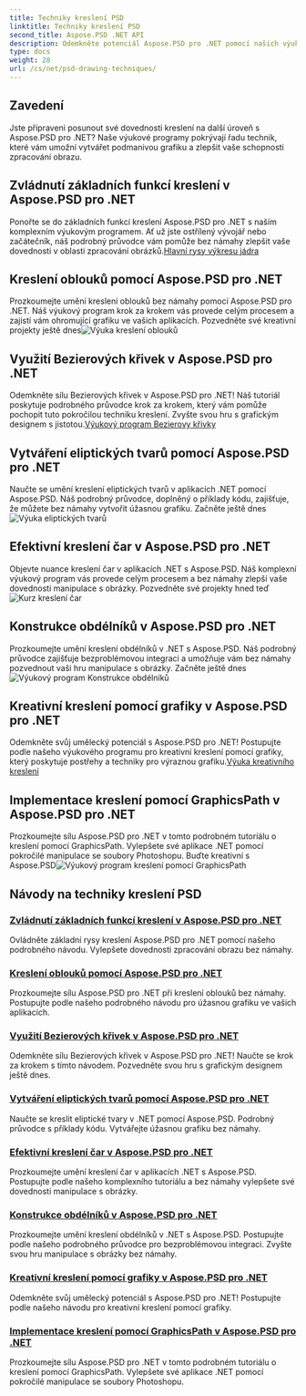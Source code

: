 ```yaml
---
title: Techniky kreslení PSD
linktitle: Techniky kreslení PSD
second_title: Aspose.PSD .NET API
description: Odemkněte potenciál Aspose.PSD pro .NET pomocí našich výukových programů! Zvládněte základní rysy kreslení, vytvářejte úžasnou grafiku a zdokonalte své dovednosti v manipulaci s obrázky.
type: docs
weight: 28
url: /cs/net/psd-drawing-techniques/
---
```


## Zavedení

Jste připraveni posunout své dovednosti kreslení na další úroveň s Aspose.PSD pro .NET? Naše výukové programy pokrývají řadu technik, které vám umožní vytvářet podmanivou grafiku a zlepšit vaše schopnosti zpracování obrazu.

## Zvládnutí základních funkcí kreslení v Aspose.PSD pro .NET

 Ponořte se do základních funkcí kreslení Aspose.PSD pro .NET s naším komplexním výukovým programem. Ať už jste ostřílený vývojář nebo začátečník, náš podrobný průvodce vám pomůže bez námahy zlepšit vaše dovednosti v oblasti zpracování obrázků.[Hlavní rysy výkresu jádra](./mastering-core-drawing-features/)

## Kreslení oblouků pomocí Aspose.PSD pro .NET

 Prozkoumejte umění kreslení oblouků bez námahy pomocí Aspose.PSD pro .NET. Náš výukový program krok za krokem vás provede celým procesem a zajistí vám ohromující grafiku ve vašich aplikacích. Pozvedněte své kreativní projekty ještě dnes![Výuka kreslení oblouků](./drawing-arcs/)

## Využití Bezierových křivek v Aspose.PSD pro .NET

 Odemkněte sílu Bezierových křivek v Aspose.PSD pro .NET! Náš tutoriál poskytuje podrobného průvodce krok za krokem, který vám pomůže pochopit tuto pokročilou techniku kreslení. Zvyšte svou hru s grafickým designem s jistotou.[Výukový program Bezierovy křivky](./utilizing-bezier-curves/)

## Vytváření eliptických tvarů pomocí Aspose.PSD pro .NET

 Naučte se umění kreslení eliptických tvarů v aplikacích .NET pomocí Aspose.PSD. Náš podrobný průvodce, doplněný o příklady kódu, zajišťuje, že můžete bez námahy vytvořit úžasnou grafiku. Začněte ještě dnes![Výuka eliptických tvarů](./creating-elliptical-shapes/)

## Efektivní kreslení čar v Aspose.PSD pro .NET

 Objevte nuance kreslení čar v aplikacích .NET s Aspose.PSD. Náš komplexní výukový program vás provede celým procesem a bez námahy zlepší vaše dovednosti manipulace s obrázky. Pozvedněte své projekty hned teď![Kurz kreslení čar](./drawing-lines-effectively/)

## Konstrukce obdélníků v Aspose.PSD pro .NET

Prozkoumejte umění kreslení obdélníků v .NET s Aspose.PSD. Náš podrobný průvodce zajišťuje bezproblémovou integraci a umožňuje vám bez námahy pozvednout vaši hru manipulace s obrázky. Začněte ještě dnes![Výukový program Konstrukce obdélníků](./constructing-rectangles/)

## Kreativní kreslení pomocí grafiky v Aspose.PSD pro .NET

 Odemkněte svůj umělecký potenciál s Aspose.PSD pro .NET! Postupujte podle našeho výukového programu pro kreativní kreslení pomocí grafiky, který poskytuje postřehy a techniky pro výraznou grafiku.[Výuka kreativního kreslení](./creative-drawing-using-graphics/)

## Implementace kreslení pomocí GraphicsPath v Aspose.PSD pro .NET

 Prozkoumejte sílu Aspose.PSD pro .NET v tomto podrobném tutoriálu o kreslení pomocí GraphicsPath. Vylepšete své aplikace .NET pomocí pokročilé manipulace se soubory Photoshopu. Buďte kreativní s Aspose.PSD![Výukový program kreslení pomocí GraphicsPath](./implementing-drawing-with-graphicspath/)

## Návody na techniky kreslení PSD
### [Zvládnutí základních funkcí kreslení v Aspose.PSD pro .NET](./mastering-core-drawing-features/)
Ovládněte základní rysy kreslení Aspose.PSD pro .NET pomocí našeho podrobného návodu. Vylepšete dovednosti zpracování obrazu bez námahy.
### [Kreslení oblouků pomocí Aspose.PSD pro .NET](./drawing-arcs/)
Prozkoumejte sílu Aspose.PSD pro .NET při kreslení oblouků bez námahy. Postupujte podle našeho podrobného návodu pro úžasnou grafiku ve vašich aplikacích.
### [Využití Bezierových křivek v Aspose.PSD pro .NET](./utilizing-bezier-curves/)
Odemkněte sílu Bezierových křivek v Aspose.PSD pro .NET! Naučte se krok za krokem s tímto návodem. Pozvedněte svou hru s grafickým designem ještě dnes.
### [Vytváření eliptických tvarů pomocí Aspose.PSD pro .NET](./creating-elliptical-shapes/)
Naučte se kreslit eliptické tvary v .NET pomocí Aspose.PSD. Podrobný průvodce s příklady kódu. Vytvářejte úžasnou grafiku bez námahy.
### [Efektivní kreslení čar v Aspose.PSD pro .NET](./drawing-lines-effectively/)
Prozkoumejte umění kreslení čar v aplikacích .NET s Aspose.PSD. Postupujte podle našeho komplexního tutoriálu a bez námahy vylepšete své dovednosti manipulace s obrázky.
### [Konstrukce obdélníků v Aspose.PSD pro .NET](./constructing-rectangles/)
Prozkoumejte umění kreslení obdélníků v .NET s Aspose.PSD. Postupujte podle našeho podrobného průvodce pro bezproblémovou integraci. Zvyšte svou hru manipulace s obrázky bez námahy.
### [Kreativní kreslení pomocí grafiky v Aspose.PSD pro .NET](./creative-drawing-using-graphics/)
Odemkněte svůj umělecký potenciál s Aspose.PSD pro .NET! Postupujte podle našeho návodu pro kreativní kreslení pomocí grafiky.
### [Implementace kreslení pomocí GraphicsPath v Aspose.PSD pro .NET](./implementing-drawing-with-graphicspath/)
Prozkoumejte sílu Aspose.PSD pro .NET v tomto podrobném tutoriálu o kreslení pomocí GraphicsPath. Vylepšete své aplikace .NET pomocí pokročilé manipulace se soubory Photoshopu.